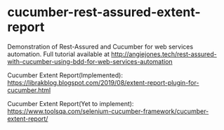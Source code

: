 # cucumber-rest-assured-extent-report

Demonstration of Rest-Assured and Cucumber for web services automation. Full tutorial available at http://angiejones.tech/rest-assured-with-cucumber-using-bdd-for-web-services-automation

Cucumber Extent Report(Implemented): https://librakblog.blogspot.com/2019/08/extent-report-plugin-for-cucumber.html

Cucumber Extent Report(Yet to implement): https://www.toolsqa.com/selenium-cucumber-framework/cucumber-extent-report/
